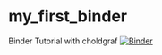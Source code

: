 # my_first_binder
Binder Tutorial with choldgraf
[![Binder](https://mybinder.org/badge_logo.svg)](https://mybinder.org/v2/gh/jayruth/my_first_binder/master)
